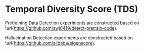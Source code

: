 # Temporal Diversity Score (TDS)


Pretraining Data Detection experiments are constructed based on \url{https://github.com/swj0419/detect-pretrain-code}.

Hallucination Detection experiments are constructed based on \url{https://github.com/alibaba/eigenscore}.
